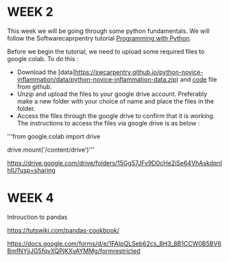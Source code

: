 # WEEK 2

This week we will be going through some python fundamentals. We will follow the Softwarecaprpentry tutorial [Programming with Python](https://swcarpentry.github.io/python-novice-inflammation/index.html).   

Before we begin the tutorial, we need to upload some required files to google colab. To do this :

- Download the [data]https://swcarpentry.github.io/python-novice-inflammation/data/python-novice-inflammation-data.zip) and [code](https://swcarpentry.github.io/python-novice-inflammation/code/python-novice-inflammation-code.zip) file from github.
- Unzip and upload the files to your google drive account. Preferably make a new folder with your choice of name and place the files in the folder. 
- Access the files through the google drive to confirm that it is working. The instructions to access the files via google drive is as below :

'''from google.colab import drive

drive.mount('/content/drive')''' 



https://drive.google.com/drive/folders/15Gg57JFv9D0cHe2iSe64VhAskdqnIhIU?usp=sharing


# WEEK 4 

Introuction to pandas

https://tutswiki.com/pandas-cookbook/



https://docs.google.com/forms/d/e/1FAIpQLSeb62cs_8H3_8B1CCW0B5BV6BmfNYjjJG5fqvXQPjKXvAYMMg/formrestricted

